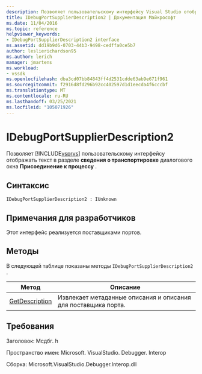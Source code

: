 ```yaml
---
description: Позволяет пользовательскому интерфейсу Visual Studio отображать текст в разделе "сведения о транспорте" диалогового окна "присоединение к процессу".
title: IDebugPortSupplierDescription2 | Документация Майкрософт
ms.date: 11/04/2016
ms.topic: reference
helpviewer_keywords:
- IDebugPortSupplierDescription2 interface
ms.assetid: dd19b9d6-0703-44b3-9498-cedffa0ce5b7
author: leslierichardson95
ms.author: lerich
manager: jmartens
ms.workload:
- vssdk
ms.openlocfilehash: dba3cd07bb84843ff4d2531cdde63ab9e671f961
ms.sourcegitcommit: f2916d8fd296b92cc402597d1d1eecda4f6cccbf
ms.translationtype: MT
ms.contentlocale: ru-RU
ms.lasthandoff: 03/25/2021
ms.locfileid: "105071926"
---
```

# <a name="idebugportsupplierdescription2"></a>IDebugPortSupplierDescription2
Позволяет [!INCLUDE[vsprvs](../../../code-quality/includes/vsprvs_md.md)] пользовательскому интерфейсу отображать текст в разделе **сведения о транспортировке** диалогового окна **Присоединение к процессу** .

## <a name="syntax"></a>Синтаксис

```
IDebugPortSupplierDescription2 : IUnknown
```

## <a name="notes-for-implementers"></a>Примечания для разработчиков
 Этот интерфейс реализуется поставщиками портов.

## <a name="methods"></a>Методы
 В следующей таблице показаны методы `IDebugPortSupplierDescription2` .

|Метод|Описание|
|------------|-----------------|
|[GetDescription](../../../extensibility/debugger/reference/idebugportsupplierdescription2-getdescription.md)|Извлекает метаданные описания и описания для поставщика порта.|

## <a name="requirements"></a>Требования
 Заголовок: Мсдбг. h

 Пространство имен: Microsoft. VisualStudio. Debugger. Interop

 Сборка: Microsoft.VisualStudio.Debugger.Interop.dll
